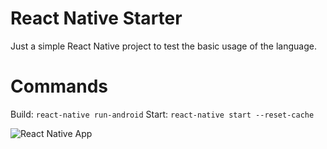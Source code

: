 # React Native Starter
Just a simple React Native project to test the basic usage of the language.


# Commands
Build: `react-native run-android`
Start: `react-native start --reset-cache`



<img src="https://gusflopes-dev-assets.s3.amazonaws.com/gostack-challenge06.gif" alt="React Native App">
